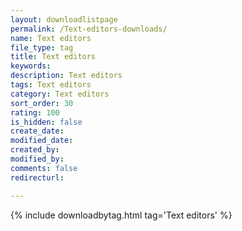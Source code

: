 ```yaml
---
layout: downloadlistpage
permalink: /Text-editors-downloads/
name: Text editors
file_type: tag
title: Text editors
keywords:
description: Text editors
tags: Text editors
category: Text editors
sort_order: 30
rating: 100
is_hidden: false
create_date:
modified_date:
created_by:
modified_by:
comments: false
redirecturl:

---
```

 {% include downloadbytag.html tag='Text editors' %}
